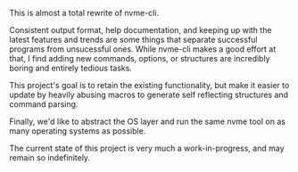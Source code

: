 This is almost a total rewrite of nvme-cli.

Consistent output format, help documentation, and keeping up with the
latest features and trends are some things that separate successful
programs from unsucessful ones. While nvme-cli makes a good effort at
that, I find adding new commands, options, or structures are incredibly
boring and entirely tedious tasks.

This project's goal is to retain the existing functionality, but make it
easier to update by heavily abusing macros to generate self reflecting
structures and command parsing.

Finally, we'd like to abstract the OS layer and run the same nvme tool
on as many operating systems as possible.

The current state of this project is very much a work-in-progress,
and may remain so indefinitely.
